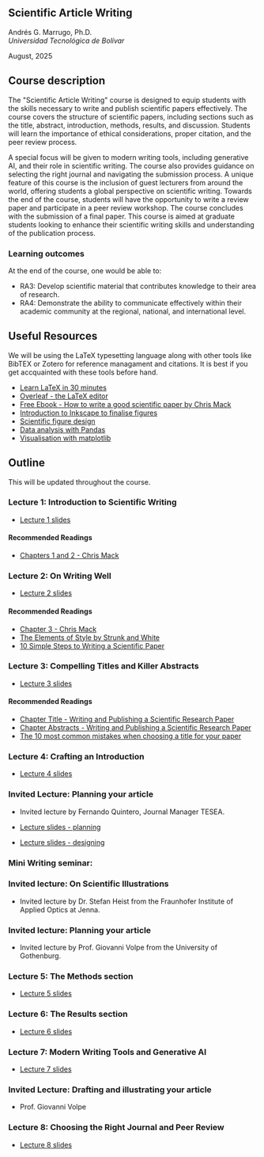 ## Scientific Article Writing

Andrés G. Marrugo, Ph.D.          
*Universidad Tecnológica de Bolívar*

August, 2025

##  Course description

The "Scientific Article Writing" course is designed to equip students with the skills necessary to write and publish scientific papers effectively. The course covers the structure of scientific papers, including sections such as the title, abstract, introduction, methods, results, and discussion. Students will learn the importance of ethical considerations, proper citation, and the peer review process. 

A special focus will be given to modern writing tools, including generative AI, and their role in scientific writing. The course also provides guidance on selecting the right journal and navigating the submission process. A unique feature of this course is the inclusion of guest lecturers from around the world, offering students a global perspective on scientific writing. Towards the end of the course, students will have the opportunity to write a review paper and participate in a peer review workshop. The course concludes with the submission of a final paper. This course is aimed at graduate students looking to enhance their scientific writing skills and understanding of the publication process.

### Learning outcomes
At the end of the course, one would be able to:
- RA3: Develop scientific material that contributes knowledge to their area of research.
- RA4: Demonstrate the ability to communicate effectively within their academic community at the regional, national, and international level.

## Useful Resources
 
We will be using the LaTeX typesetting language along with other tools like BibTEX or Zotero for reference managament and citations. It is best if you get accquainted with these tools before hand.

- [Learn LaTeX in 30 minutes](https://www.overleaf.com/learn/latex/Tutorials#Learn_LaTeX_in_30_minutes)
- [Overleaf - the LaTeX editor](https://www.overleaf.com)
- [Free Ebook - How to write a good scientific paper by Chris Mack](https://www.spiedigitallibrary.org/ebooks/PM/How-to-Write-a-Good-Scientific-Paper/Chapter1/How-to-Write-a-Good-Scientific-Paper-Full-Book/10.1117/3.2317707.sup?webSyncID=8b1b784d-8db1-3e6d-be88-365d018a7bd6&sessionGUID=875583eb-1c34-202b-13d8-e906282a7365&_ga=2.226645333.991530863.1690731670-1106017337.1689951529)
- [Introduction to Inkscape to finalise figures](https://bioinformatics-core-shared-training.github.io/effective-figure-design/DesigningEffectiveScientificFigures_Practical_INKSCAPE_Zabala_v00.pdf)
- [Scientific figure design](https://www.bioinformatics.babraham.ac.uk/training.html#figuredesign)
- [Data analysis with Pandas](https://github.com/drvinceknight/Python-Mathematics-Handbook/blob/master/03-Data-analysis-with-Pandas.ipynb)
- [Visualisation with matplotlib](https://github.com/drvinceknight/Python-Mathematics-Handbook/blob/master/04-Visualisation-with-matplotlib.ipynb)



## Outline

This will be updated throughout the course.

### Lecture 1: Introduction to Scientific Writing

- [Lecture 1 slides](https://www.dropbox.com/s/m614ojwqxwaszj8/Lecture-01-intro.pdf?dl=0)

#### Recommended Readings

- [Chapters 1 and 2 - Chris Mack](https://www.spiedigitallibrary.org/ebooks/PM/How-to-Write-a-Good-Scientific-Paper/Chapter1/How-to-Write-a-Good-Scientific-Paper-Full-Book/10.1117/3.2317707.sup?webSyncID=8b1b784d-8db1-3e6d-be88-365d018a7bd6&sessionGUID=875583eb-1c34-202b-13d8-e906282a7365&_ga=2.226645333.991530863.1690731670-1106017337.1689951529)

### Lecture 2: On Writing Well

- [Lecture 2 slides](https://www.dropbox.com/s/6ucebu33htwo1xa/Lecture-02-writing-well.pdf?dl=0)

#### Recommended Readings

- [Chapter 3 - Chris Mack](https://www.spiedigitallibrary.org/ebooks/PM/How-to-Write-a-Good-Scientific-Paper/Chapter1/How-to-Write-a-Good-Scientific-Paper-Full-Book/10.1117/3.2317707.sup?webSyncID=8b1b784d-8db1-3e6d-be88-365d018a7bd6&sessionGUID=875583eb-1c34-202b-13d8-e906282a7365&_ga=2.226645333.991530863.1690731670-1106017337.1689951529)
- [The Elements of Style by Strunk and White](https://faculty.washington.edu/heagerty/Courses/b572/public/StrunkWhite.pdf)
- [10 Simple Steps to Writing a Scientific Paper](https://spie.org/news/photonics-focus/janfeb-2020/how-to-write-a-scientific-paper?SSO=1 "10 Simple Steps to Writing a Scientific Paper")



### Lecture 3: Compelling Titles and Killer Abstracts

- [Lecture 3 slides](https://www.dropbox.com/scl/fi/8ed9eygyqgxkhwiilcgj6/Lecture-03-compelling-titles-and-abstracts.pdf?rlkey=lsv4na57e2ku20c33lpqzsdif&dl=0)

#### Recommended Readings

- [Chapter Title - Writing and Publishing a Scientific Research Paper](https://link.springer.com/chapter/10.1007/978-981-10-4720-6_3)   
- [Chapter Abstracts - Writing and Publishing a Scientific Research Paper](https://link.springer.com/chapter/10.1007/978-981-10-4720-6_4)   
- [The 10 most common mistakes when choosing a title for your paper](https://peerj.com/blog/post/115284880816/the-10-most-common-mistakes-when-choosing-a-title-for-your-paper/)

### Lecture 4: Crafting an Introduction

- [Lecture 4 slides](https://www.dropbox.com/scl/fi/6lffaf9gay1ctg68wthpz/Lecture-04-crafting-an-introduction.pdf?rlkey=w9k8x4o8vkfrewfvr8818pad8&dl=0)

### Invited Lecture: Planning your article
- Invited lecture by Fernando Quintero, Journal Manager TESEA.

- [Lecture slides - planning](https://www.dropbox.com/scl/fi/wb4whby18w1qvzth7afg6/taller-escritura-cientifica-catedra-ods-lec02.pptx?rlkey=7g6j6ia575p4cbj7dp3oycgo0&dl=0)
- [Lecture slides -  designing](https://www.dropbox.com/scl/fi/aumkvukswtr19bw50exlr/taller-escritura-cientifica-catedra-ods-lec03.pptx?rlkey=znin0642cz5decsrh11punxnq&dl=0)


### Mini Writing seminar: 

### Invited lecture: On Scientific Illustrations
- Invited lecture by Dr. Stefan Heist from the Fraunhofer Institute of Applied Optics at Jenna.

### Invited lecture: Planning your article
- Invited lecture by Prof. Giovanni Volpe from the University of Gothenburg.

### Lecture 5: The Methods section

- [Lecture 5 slides](https://www.dropbox.com/scl/fi/96aoh492z78d1y6wym64j/Lecture-05-methods.pdf?rlkey=beh08mw4ytbwtvzdv3xsbziop&dl=0)

### Lecture 6: The Results section

- [Lecture 6 slides](https://www.dropbox.com/scl/fi/h4gpwjjgh8sazax1wo8ij/Lecture-06-results.pdf?rlkey=0fxzfk0bkoyvmvu19zkcm7pr4&dl=0)

### Lecture 7: Modern Writing Tools and Generative AI

- [Lecture 7 slides](https://www.dropbox.com/scl/fi/mg6c52njqxx55bti7r6pu/Lecture-07-modern-tools.pdf?rlkey=w9prsv24vikkfww9m9z4a4e6c&dl=0)

### Invited Lecture: Drafting and illustrating your article

- Prof. Giovanni Volpe

### Lecture 8: Choosing the Right Journal and Peer Review

- [Lecture 8 slides](https://www.dropbox.com/scl/fi/qlygrax8c6dca5one68ae/Lecture-08-journal-selection-peer-review.pdf?rlkey=cibpnmpde8iexizga11skjja5&dl=0)

